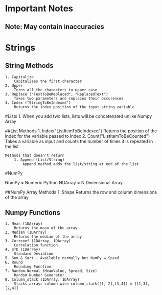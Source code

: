 # Important Notes
## Note: May contain inaccuracies

# Strings
## String Methods
    1. Capitalize
        Capitalizes the first character
    2. Upper
        Turns all the characters to upper case
    3. Replace ("TextToBeReplaced", "ReplacedText")
        Takes two parameters and replaces their occurences
    4. Index ("StringToBeIndexed")
        Returns the index position of the input string variable

#Lists
    1. When you add two lists, lists will be concatenated unlike Numpy Array

##List Methods
    1. Index("ListItemToBeIndexed")
        Returns the position of the index for the variable passed to Index
    2. Count("ListItemToBeCounted")
        Takes a variable as input and counts the number of times it is repeated in the list

    Methods that doesn't return
        1. Append (List/String)
            Append method adds the list/string at end of the list


#NumPy

NumPy = Numeric Python
NDArray = N Dimensional Array

##NumPy Array Methods
    1. Shape 
        Returns the row and column dimensions of the array

## Numpy Functions  
    1. Mean (1DArray)
        Returns the mean of the array
    2. Median (1DArray)
        Returns the median of the array
    3. Corrcoef (1DArray, 1DArray)
        Correlation function
    4. STD (1DArray)
        Standard Deviation
    5. Sum & Sort - Available normally but NumPy = Speed
    6. Round
        Rounding Function
    7. Random.Normal (MeanValue, Spread, Size)
        Random Number Generator
    8. Column_stack (1DArray, 1DArray)
        Stacks arrays column wise column_stack([1, 2],[3,4]) = [[1,3], [2,4]]

